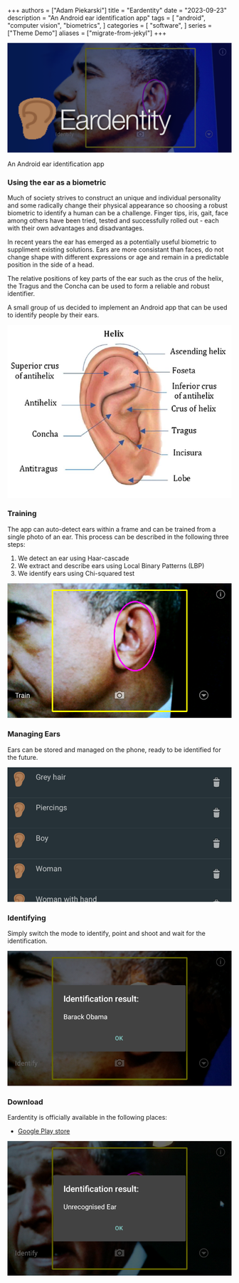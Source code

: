 +++
authors = ["Adam Piekarski"]
title = "Eardentity"
date = "2023-09-23"
description = "An Android ear identification app"
tags = [
    "android",
    "computer vision",
    "biometrics",
]
categories = [
    "software",
]
series = ["Theme Demo"]
aliases = ["migrate-from-jekyl"]
+++

![Header](images/banner.png)

An Android ear identification app

### Using the ear as a biometric
Much of society strives to construct an unique and individual personality and some radically change their physical appearance so choosing a robust biometric to identify a human can be a challenge. Finger tips, iris, gait, face among others have been tried, tested and successfully rolled out - each with their own advantages and disadvantages.

In recent years the ear has emerged as a potentially useful biometric to suppliment existing solutions. Ears are more consistant than faces, do not change shape with different expressions or age and remain in a predictable position in the side of a head.

The relative positions of key parts of the ear such as the crus of the helix, the Tragus and the Concha can be used to form a reliable and robust identifier.

A small group of us decided to implement an Android app that can be used to identify people by their ears.

![Placeholder](images/biology.png)

### Training
The app can auto-detect ears within a frame and can be trained from a single photo of an ear. This process can be described in the following three steps:

1. We detect an ear using Haar-cascade
2. We extract and describe ears using Local Binary Patterns (LBP)
3. We identify ears using Chi-squared test

![Placeholder](images/train.png)

### Managing Ears
Ears can be stored and managed on the phone, ready to be identified for the future.

![Placeholder](images/collection.png)

### Identifying
Simply switch the mode to identify, point and shoot and wait for the identification.

![Placeholder](images/ident.png)

### Download
Eardentity is officially available in the following places:

- [Google Play store](https://play.google.com/store/apps/details?id=org.adamp.eardentity)

![Placeholder](images/unrecognised.png)
